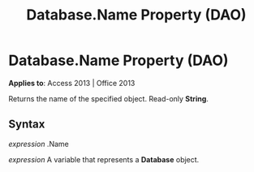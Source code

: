 ﻿---
title: Database.Name Property (DAO)
TOCTitle: Name Property
ms:assetid: cef334d4-007d-1144-0309-664c31104e6d
ms:mtpsurl: https://msdn.microsoft.com/en-us/library/Ff834513(v=office.15)
ms:contentKeyID: 48547797
ms.date: 09/18/2015
mtps_version: v=office.15
---

# Database.Name Property (DAO)


**Applies to**: Access 2013 | Office 2013

Returns the name of the specified object. Read-only **String**.

## Syntax

*expression* .Name

*expression* A variable that represents a **Database** object.

